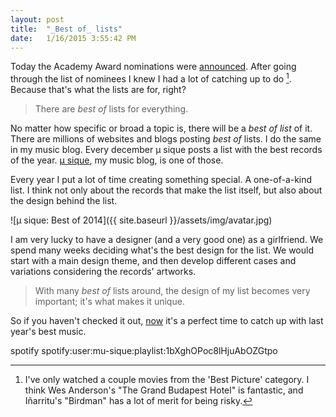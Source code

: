 ```yaml
---
layout: post
title:  "_Best of_ lists"
date:   1/16/2015 3:55:42 PM  
---
```


Today the Academy Award nominations were [announced](http://oscar.go.com/nominees "Oscar Nominations"). After going through the list of nominees I knew I had a lot of catching up to do [^fn1]. Because that's what the lists are for, right?

>There are *best of* lists for everything.

No matter how specific or broad a topic is, there will be a *best of list* of it. There are millions of websites and blogs posting *best of* lists. I do the same in my music blog. Every december µ sique posts a list with the best records of the year. [µ sique](http://mu-sique.com), my music blog, is one of those.

Every year I put a lot of time creating something special. A one-of-a-kind list. I think not only about the records that make the list itself, but also about the design behind the list.

![μ sique: Best of 2014]({{ site.baseurl }}/assets/img/avatar.jpg)

I am very lucky to have a designer (and a very good one) as a girlfriend. We spend many weeks deciding what's the best design for the list. We would start with a main  design theme, and then develop different cases and variations considering the records' artworks.

> With many *best of* lists around, the design of my list becomes very important; it's what makes it unique.

So if you haven't checked it out, [now](http://mu-sique.com/post/105878182251/mejoresdiscos2014) it's a perfect time to catch up with last year's best music.

spotify spotify:user:mu-sique:playlist:1bXghOPoc8lHjuAbOZGtpo

[^fn1]: I've only watched a couple movies from the 'Best Picture' category. I think Wes Anderson's "The Grand Budapest Hotel" is fantastic, and Iñarritu's "Birdman" has a lot of merit for being risky.
